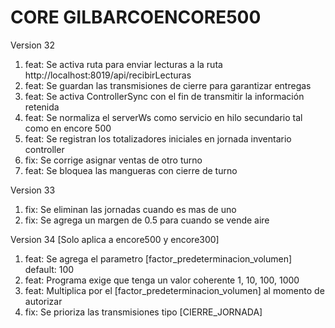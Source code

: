 # CORE GILBARCOENCORE500
Version 32
1. feat: Se activa ruta para enviar lecturas a la ruta	http://localhost:8019/api/recibirLecturas
2. feat: Se guardan las transmisiones de cierre para garantizar entregas
3. feat: Se activa ControllerSync con el fin de transmitir la información retenida
4. feat: Se normaliza el serverWs como servicio en hilo secundario tal como en encore 500
5. feat: Se registran los totalizadores iniciales en jornada inventario controller 
6. fix:  Se corrige asignar ventas de otro turno
7. feat: Se bloquea las mangueras con cierre de turno

Version 33
1. fix:  Se eliminan las jornadas cuando es mas de uno
2. fix:  Se agrega un margen de 0.5 para cuando se vende aire

Version 34 [Solo aplica a encore500 y encore300]
1. feat: Se agrega el parametro [factor_predeterminacion_volumen] default: 100
2. feat: Programa exige que tenga un valor coherente 1, 10, 100, 1000
3. feat: Multiplica por el [factor_predeterminacion_volumen] al momento de autorizar
4. fix:  Se prioriza las transmisiones tipo [CIERRE_JORNADA] 
